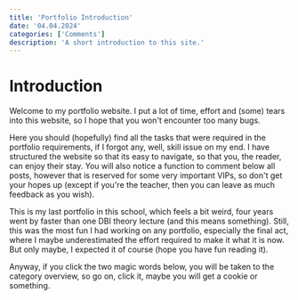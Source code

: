 ```yaml
---
title: 'Portfolio Introduction'
date: '04.04.2024'
categories: ['Comments']
description: 'A short introduction to this site.'
---
```


# Introduction

Welcome to my portfolio website. I put a lot of time, effort and (some) tears into this website, so
I hope that you won't encounter too many bugs. 

Here you should (hopefully) find all the tasks that were required in the portfolio requirements, if
I forgot any, well, skill issue on my end. I have structured the website so that its easy to
navigate, so that you, the reader, can enjoy their stay. You will also notice a function to comment 
below all posts, however that is reserved for some very important VIPs, so don't get your hopes up 
(except if you're the teacher, then you can leave as much feedback as you wish). 

This is my last portfolio in this school, which feels a bit weird, four years went by faster than
one DBI theory lecture (and this means something). Still, this was the most fun I had working on any
portfolio, especially the final act, where I maybe underestimated the effort required to make it
what it is now. But only maybe, I expected it of course (hope you have fun reading it).

Anyway, if you click the two magic words below, you will be taken to the category overview, so go
on, click it, maybe you will get a cookie or something.
